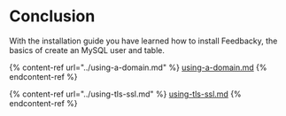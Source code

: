 # Conclusion

With the installation guide you have learned how to install Feedbacky, the basics of create an MySQL user and table.

{% content-ref url="../using-a-domain.md" %}
[using-a-domain.md](../using-a-domain.md)
{% endcontent-ref %}

{% content-ref url="../using-tls-ssl.md" %}
[using-tls-ssl.md](../using-tls-ssl.md)
{% endcontent-ref %}
